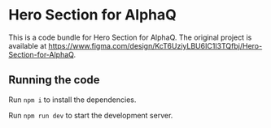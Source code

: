
  # Hero Section for AlphaQ

  This is a code bundle for Hero Section for AlphaQ. The original project is available at https://www.figma.com/design/KcT6UziyLBU6IC1I3TQfbj/Hero-Section-for-AlphaQ.

  ## Running the code

  Run `npm i` to install the dependencies.

  Run `npm run dev` to start the development server.
  